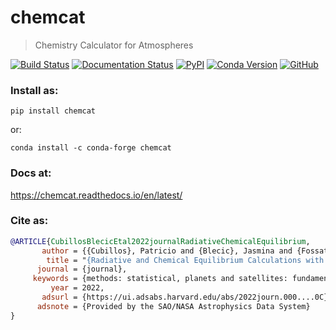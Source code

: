 # chemcat
> Chemistry Calculator for Atmospheres

[![Build Status](https://travis-ci.com/chemcat/chemcat.svg?branch=master)](https://travis-ci.com/atmolib/chemcat)
[![Documentation Status](https://readthedocs.org/projects/chemcat/badge/?version=latest)](https://chemcat.readthedocs.io/en/latest/?badge=latest)
[![PyPI](https://img.shields.io/pypi/v/chemcat.svg)](https://pypi.org/project/chemcat)
[![Conda Version](https://img.shields.io/conda/vn/conda-forge/chemcat.svg)](https://anaconda.org/conda-forge/chemcat)
[![GitHub](https://img.shields.io/github/license/pcubillos/chemcat.svg?color=blue)](https://chemcat.readthedocs.io/en/latest/license.html)

### Install as:
```
pip install chemcat
```
or:
```
conda install -c conda-forge chemcat
```


### Docs at:
<https://chemcat.readthedocs.io/en/latest/>

### Cite as:
```bibtex
@ARTICLE{CubillosBlecicEtal2022journalRadiativeChemicalEquilibrium,
       author = {{Cubillos}, Patricio and {Blecic}, Jasmina and {Fossati}, Luca},
        title = "{Radiative and Chemical Equilibrium Calculations with Application to Exoplanets}",
      journal = {journal},
     keywords = {methods: statistical, planets and satellites: fundamental parameters, techniques: photometric, Astrophysics - Earth and Planetary Astrophysics},
         year = 2022,
       adsurl = {https://ui.adsabs.harvard.edu/abs/2022journ.000....0C},
      adsnote = {Provided by the SAO/NASA Astrophysics Data System}
}
```
